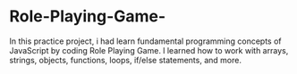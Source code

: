 # Role-Playing-Game-
In this practice project, i had learn fundamental programming concepts of JavaScript by coding Role Playing Game. l learned how to work with arrays, strings, objects, functions, loops, if/else statements, and more.
